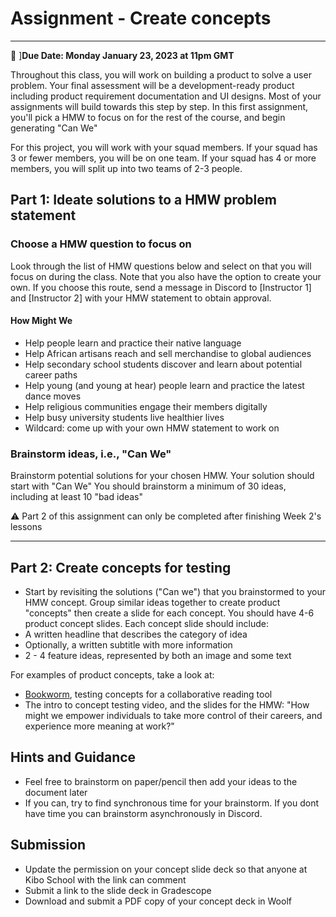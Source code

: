 # Assignment - Create concepts
-----
<aside>
  
  📝 ]**Due Date: Monday January 23, 2023 at 11pm GMT**
 
</aside>

Throughout this class, you will work on building a product to solve a user problem. Your final assessment will be a development-ready product including product requirement documentation and UI designs. Most of your assignments will build towards this step by step. In this first assignment, you'll pick a HMW to focus on for the rest of the course, and begin generating "Can We" 

For this project, you will work with your squad members. If your squad has 3 or fewer members, you will be on one team. If your squad has 4 or more members, you will split up into two teams of 2-3 people. 

## Part 1: Ideate solutions to a HMW problem statement

### Choose a HMW question to focus on 
Look through the list of HMW questions below and select on that you will focus on during the class. Note that you also have the option to create your own. If you choose this route, send a message in Discord to [Instructor 1] and [Instructor 2] with your HMW statement to obtain approval. 

#### How Might We
- Help  people learn and practice their native language
- Help African artisans reach and sell merchandise to global audiences
- Help secondary school students discover and learn about potential career paths
- Help young (and young at hear) people learn and practice the latest dance moves
- Help religious communities engage their members digitally 
- Help busy university students live healthier lives 
- Wildcard: come up with your own HMW statement to work on


### Brainstorm ideas, i.e., "Can We"
Brainstorm potential solutions for your chosen HMW. Your solution should start with "Can We"
You should brainstorm a minimum of 30 ideas, including at least 10 "bad ideas"

<aside>
 ⚠️ Part 2 of this assignment can only be completed after finishing Week 2's lessons
 </aside>

<hr />

## Part 2: Create concepts for testing
- Start by revisiting the solutions ("Can we") that you brainstormed to your HMW concept. Group similar ideas together to create product "concepts" then create a slide for each concept. You should have 4-6 product concept slides. Each concept slide should include:
- A written headline that describes the category of idea
- Optionally, a written subtitle with more information
- 2 - 4 feature ideas, represented by both an image and some text 

For examples of product concepts, take a look at:
- [Bookworm](https://docs.google.com/presentation/d/1CaFZErNJJdSBo8OQ2soClA7eNRiv4fnErAyUyd80fUw/edit), testing concepts for a collaborative reading tool
- The intro to concept testing video, and the slides for the HMW: "How might we empower individuals to take more control of their careers, and experience more meaning at work?"


## Hints and Guidance
- Feel free to brainstorm on paper/pencil then add your ideas to the document later
- If you can, try to find synchronous time for your brainstorm. If you dont have time you can brainstorm asynchronously in Discord. 

## Submission
- Update the permission on your concept slide deck so that anyone at Kibo School with the link can comment
- Submit a link to the slide deck in Gradescope
- Download and submit a PDF copy of your concept deck in Woolf






